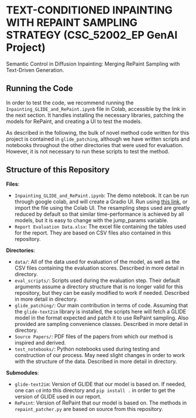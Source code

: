 # TEXT-CONDITIONED INPAINTING WITH REPAINT SAMPLING STRATEGY (CSC_52002_EP GenAI Project)
Semantic Control in Diffusion Inpainting: Merging RePaint Sampling with Text-Driven Generation.

## Running the Code

In order to test the code, we recommend running the `Inpainting_GLIDE_and_RePaint.ipynb` file in Colab, accessible by the link in the next section. It handles installing the necessary libraries, patching the models for RePaint, and creating a UI to test the models. 

As described in the following, the bulk of novel method code written for this project is contained in `glide_patching`, although we have written scripts and notebooks throughout the other directories that were used for evaluation. However, it is not necessary to run these scripts to test the method. 

## Structure of this Repository

**Files**:
 * `Inpainting_GLIDE_and_RePaint.ipynb`: The demo notebook. It can be run through google colab, and will create a Gradio UI. Run using [this link](https://githubtocolab.com/pandanautinspace/CSC_52002_EP_Generative_AI_Project/blob/refactor/Inpainting_GLIDE_and_RePaint.ipynb), or import the file using the Colab UI. The resampling steps used are greatly reduced by default so that similar time-performance is achieved by all models, but it is easy to change with the jump_params variable. 
 * `Report Evaluation Data.xlsx`: The excel file containing the tables used for the report. They are based on CSV files also contained in this repository.

**Directories**:
 * `data/`: All of the data used for evaluation of the model, as well as the CSV files containing the evaluation scores. Described in more detail in directory.
 * `eval_scripts/`: Scripts used during the evaluation step. Their default arguments assume a directory structure that is no longer valid for this repository, but they can be easily modified to work if needed. Described in more detail in directory.
 * `glide_patching/`: Our main contribution in terms of code. Assuming that the `glide-text2im` library is installed, the scripts here will fetch a GLIDE model in the format expected and patch it to use RePaint sampling. Also provided are sampling convenience classes. Described in more detail in directory.
 * `Source Papers/`: PDF files of the papers from which our method is inspired and derived. 
 * `test_notebooks/`: Python notebooks used during testing and construction of our process. May need slight changes in order to work with the structure of the data. Described in more detail in directory.

**Submodules**:
 * `glide-text2im`: Version of GLIDE that our model is based on. If needed, one can `cd` into this directory and `pip install .` in order to get the version of GLIDE used in our report.
 * `RePaint`: Version of RePaint that our model is based on. The methods in `repaint_patcher.py` are based on source from this repository.